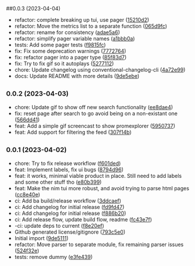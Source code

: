 ##0.0.3 (2023-04-04)

* refactor: complete breaking up tui, use pager ([15210d2](https://github.com/marcusramberg/promexplorer/commit/15210d2))
* refactor: Move the metrics list to a separate function ([065d9fc](https://github.com/marcusramberg/promexplorer/commit/065d9fc))
* refactor: rename for consistency ([adae5a6](https://github.com/marcusramberg/promexplorer/commit/adae5a6))
* refactor: simplify pager variable names ([a1bbb0a](https://github.com/marcusramberg/promexplorer/commit/a1bbb0a))
* tests: Add some pager tests ([f9815fc](https://github.com/marcusramberg/promexplorer/commit/f9815fc))
* fix: Fix some deprecation warnings ([7772764](https://github.com/marcusramberg/promexplorer/commit/7772764))
* fix: refactor pager into a pager type ([85f83d7](https://github.com/marcusramberg/promexplorer/commit/85f83d7))
* fix: Try to fix gif so it autoplays ([5277112](https://github.com/marcusramberg/promexplorer/commit/5277112))
* chore: Update changelog using conventional-changelog-cli ([4a72e99](https://github.com/marcusramberg/promexplorer/commit/4a72e99))
* docs: Update README with more details ([9de5ebe](https://github.com/marcusramberg/promexplorer/commit/9de5ebe))

## <small>0.0.2 (2023-04-03)</small>

* chore: Update gif to show off new search functionality ([ee8dae4](https://github.com/marcusramberg/promexplorer/commit/ee8dae4))
* fix: reset page after search to go avoid being on a non-existant one ([566dd41](https://github.com/marcusramberg/promexplorer/commit/566dd41))
* feat: Add a simple gif screencast to show promexplorer ([5950737](https://github.com/marcusramberg/promexplorer/commit/5950737))
* feat: Add support for filtering the feed ([307f14b](https://github.com/marcusramberg/promexplorer/commit/307f14b))



## <small>0.0.1 (2023-04-02)</small>

* chore: Try to fix release workflow ([f601ded](https://github.com/marcusramberg/promexplorer/commit/f601ded))
* feat: Implement labels, fix ui bugs ([8794d96](https://github.com/marcusramberg/promexplorer/commit/8794d96))
* feat: it works, minimal viable product in place. Still need to add labels and some other stuff tho ([e80b399](https://github.com/marcusramberg/promexplorer/commit/e80b399))
* feat: Make the nim tui more robust, and avoid trying to parse html pages ([cc8e40e](https://github.com/marcusramberg/promexplorer/commit/cc8e40e))
* ci: Add ba build/release workflow ([3ddcaef](https://github.com/marcusramberg/promexplorer/commit/3ddcaef))
* ci: Add changelog for initial release ([fd9fd47](https://github.com/marcusramberg/promexplorer/commit/fd9fd47))
* ci: Add changelog for initial release ([f886b20](https://github.com/marcusramberg/promexplorer/commit/f886b20))
* ci: Add release flow, update build flow, readme ([fc43e7f](https://github.com/marcusramberg/promexplorer/commit/fc43e7f))
* -ci: update deps to current ([f8e20ef](https://github.com/marcusramberg/promexplorer/commit/f8e20ef))
* Github generated license/gitignore ([793c5e0](https://github.com/marcusramberg/promexplorer/commit/793c5e0))
* Initial import ([9de5111](https://github.com/marcusramberg/promexplorer/commit/9de5111))
* refactor: Move parser to separate module, fix remaining parser issues ([524f32e](https://github.com/marcusramberg/promexplorer/commit/524f32e))
* tests: remove dummy ([e3fe439](https://github.com/marcusramberg/promexplorer/commit/e3fe439))




